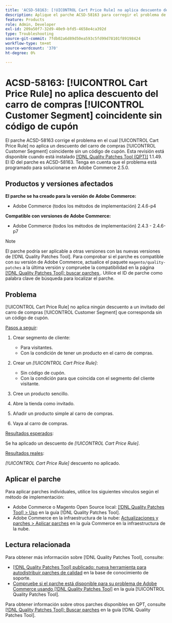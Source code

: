 ```yaml
---
title: 'ACSD-58163: [!UICONTROL Cart Price Rule] no aplica descuento del carro de compras [!UICONTROL Customer Segment] coincidente sin código de cupón'
description: Aplique el parche ACSD-58163 para corregir el problema de Adobe Commerce en el cual [!UICONTROL Cart Price Rule] no aplica un descuento a un invitado del carro de compras [!UICONTROL Customer Segment] coincidente sin un código de cupón.
feature: Products
role: Admin, Developer
exl-id: 209a50f7-32d9-40e9-bfd5-4658e4ca392d
type: Troubleshooting
source-git-commit: 7fdb02a6d89d50ea593c5fd99d78101f89198424
workflow-type: tm+mt
source-wordcount: '370'
ht-degree: 0%

---
```


# ACSD-58163: [!UICONTROL Cart Price Rule] no aplica descuento del carro de compras [!UICONTROL Customer Segment] coincidente sin código de cupón

El parche ACSD-58163 corrige el problema en el cual [!UICONTROL Cart Price Rule] no aplica un descuento del carro de compras [!UICONTROL Customer Segment] coincidente sin un código de cupón. Esta revisión está disponible cuando está instalado [[!DNL Quality Patches Tool (QPT)]](https://experienceleague.adobe.com/es/docs/commerce-operations/tools/quality-patches-tool/quality-patches-tool-to-self-serve-quality-patches) 1.1.49. El ID del parche es ACSD-58163. Tenga en cuenta que el problema está programado para solucionarse en Adobe Commerce 2.5.0.

## Productos y versiones afectados

**El parche se ha creado para la versión de Adobe Commerce:**

* Adobe Commerce (todos los métodos de implementación) 2.4.6-p4

**Compatible con versiones de Adobe Commerce:**

* Adobe Commerce (todos los métodos de implementación) 2.4.3 - 2.4.6-p7

>[!NOTE]
>
>El parche podría ser aplicable a otras versiones con las nuevas versiones de [!DNL Quality Patches Tool]. Para comprobar si el parche es compatible con su versión de Adobe Commerce, actualice el paquete `magento/quality-patches` a la última versión y compruebe la compatibilidad en la página [[!DNL Quality Patches Tool]: buscar parches &#x200B;](https://experienceleague.adobe.com/tools/commerce-quality-patches/index.html?lang=es). Utilice el ID de parche como palabra clave de búsqueda para localizar el parche.

## Problema

[!UICONTROL Cart Price Rule] no aplica ningún descuento a un invitado del carro de compras [!UICONTROL Customer Segment] que corresponda sin un código de cupón.

<u>Pasos a seguir</u>:

1. Crear segmento de cliente:
   * Para visitantes.
   * Con la condición de tener un producto en el carro de compras.

1. Crear un *[!UICONTROL Cart Price Rule]*:
   * Sin código de cupón.
   * Con la condición para que coincida con el segmento del cliente visitante.

1. Cree un producto sencillo.
1. Abre la tienda como invitado.
1. Añadir un producto simple al carro de compras.
1. Vaya al carro de compras.

<u>Resultados esperados</u>:

Se ha aplicado un descuento de *[!UICONTROL Cart Price Rule]*.

<u>Resultados reales</u>:

*[!UICONTROL Cart Price Rule]* descuento no aplicado.

## Aplicar el parche

Para aplicar parches individuales, utilice los siguientes vínculos según el método de implementación:

* Adobe Commerce o Magento Open Source local: [[!DNL Quality Patches Tool] > Uso](/help/tools/quality-patches-tool/usage.md) en la guía [!DNL Quality Patches Tool].
* Adobe Commerce en la infraestructura de la nube: [Actualizaciones y parches > Aplicar parches](https://experienceleague.adobe.com/docs/commerce-cloud-service/user-guide/develop/upgrade/apply-patches.html?lang=es) en la guía Commerce en la infraestructura de la nube.

## Lectura relacionada

Para obtener más información sobre [!DNL Quality Patches Tool], consulte:

* [[!DNL Quality Patches Tool] publicado: nueva herramienta para autodistribuir parches de calidad](https://experienceleague.adobe.com/es/docs/commerce-operations/tools/quality-patches-tool/quality-patches-tool-to-self-serve-quality-patches) en la base de conocimiento de soporte.
* [Compruebe si el parche está disponible para su problema de Adobe Commerce usando [!DNL Quality Patches Tool]](/help/tools/quality-patches-tool/patches-available-in-qpt/check-patch-for-magento-issue-with-magento-quality-patches.md) en la guía [!UICONTROL Quality Patches Tool].


Para obtener información sobre otros parches disponibles en QPT, consulte [[!DNL Quality Patches Tool]: Buscar parches](https://experienceleague.adobe.com/tools/commerce-quality-patches/index.html?lang=es) en la guía [!DNL Quality Patches Tool].
